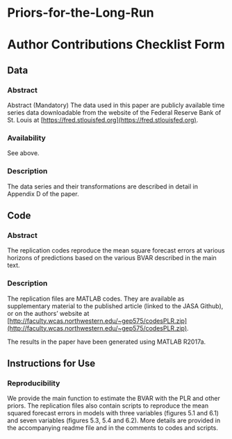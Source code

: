 # Priors-for-the-Long-Run

# Author Contributions Checklist Form

## Data

### Abstract 

Abstract (Mandatory)
The data used in this paper are publicly available time series data downloadable from the website of the Federal Reserve Bank of St. Louis at [https://fred.stlouisfed.org](https://fred.stlouisfed.org).

### Availability 

See above.

### Description

The data series and their transformations are described in detail in Appendix D of the paper.

## Code

### Abstract

The replication codes reproduce the mean square forecast errors at various horizons of predictions based on the various BVAR described in the main text.

### Description 

The replication files are MATLAB codes. They are available as supplementary material to the published article (linked to the JASA Github), or on the authors’ website at [http://faculty.wcas.northwestern.edu/~gep575/codesPLR.zip](http://faculty.wcas.northwestern.edu/~gep575/codesPLR.zip).

The results in the paper have been generated using MATLAB R2017a.

## Instructions for Use

### Reproducibility 

We provide the main function to estimate the BVAR with the PLR and other priors. The replication files also contain scripts to reproduce the mean squared forecast errors in models with three variables (figures 5.1 and 6.1) and seven variables (figures 5.3, 5.4 and 6.2). More details are provided in the accompanying readme file and in the comments to codes and scripts.
